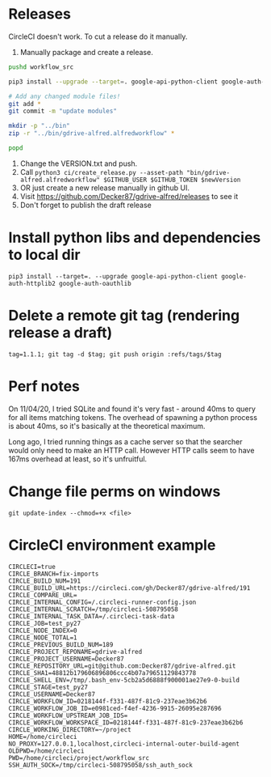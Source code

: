 # Releases

CircleCI doesn't work. To cut a release do it manually.

1. Manually package and create a release.
  ```bash
  pushd workflow_src

  pip3 install --upgrade --target=. google-api-python-client google-auth-httplib2 google-auth-oauthlib requests

  # Add any changed module files!
  git add *
  git commit -m "update modules"

  mkdir -p "../bin"
  zip -r "../bin/gdrive-alfred.alfredworkflow" *

  popd
  ```

1. Change the VERSION.txt and push.
1. Call `python3 ci/create_release.py --asset-path "bin/gdrive-alfred.alfredworkflow" $GITHUB_USER $GITHUB_TOKEN $newVersion`
1. OR just create a new release manually in github UI.
1. Visit https://github.com/Decker87/gdrive-alfred/releases to see it
1. Don't forget to publish the draft release

# Install python libs and dependencies to local dir

```
pip3 install --target=. --upgrade google-api-python-client google-auth-httplib2 google-auth-oauthlib
```

# Delete a remote git tag (rendering release a draft)

```
tag=1.1.1; git tag -d $tag; git push origin :refs/tags/$tag
```

# Perf notes

On 11/04/20, I tried SQLite and found it's very fast - around 40ms to query for all items matching tokens. The overhead of spawning a python process is about 40ms, so it's basically at the theoretical maximum.

Long ago, I tried running things as a cache server so that the searcher would only need to make an HTTP call. However HTTP calls seem to have 167ms overhead at least, so it's unfruitful.

# Change file perms on windows

```
git update-index --chmod=+x <file>
```

# CircleCI environment example

```
CIRCLECI=true
CIRCLE_BRANCH=fix-imports
CIRCLE_BUILD_NUM=191
CIRCLE_BUILD_URL=https://circleci.com/gh/Decker87/gdrive-alfred/191
CIRCLE_COMPARE_URL=
CIRCLE_INTERNAL_CONFIG=/.circleci-runner-config.json
CIRCLE_INTERNAL_SCRATCH=/tmp/circleci-508795058
CIRCLE_INTERNAL_TASK_DATA=/.circleci-task-data
CIRCLE_JOB=test_py27
CIRCLE_NODE_INDEX=0
CIRCLE_NODE_TOTAL=1
CIRCLE_PREVIOUS_BUILD_NUM=189
CIRCLE_PROJECT_REPONAME=gdrive-alfred
CIRCLE_PROJECT_USERNAME=Decker87
CIRCLE_REPOSITORY_URL=git@github.com:Decker87/gdrive-alfred.git
CIRCLE_SHA1=48812b179606896806ccc4b07a79651129843778
CIRCLE_SHELL_ENV=/tmp/.bash_env-5cb2a5d6888f900001ae27e9-0-build
CIRCLE_STAGE=test_py27
CIRCLE_USERNAME=Decker87
CIRCLE_WORKFLOW_ID=0218144f-f331-487f-81c9-237eae3b62b6
CIRCLE_WORKFLOW_JOB_ID=e0981ced-f4ef-4236-9915-26095e287696
CIRCLE_WORKFLOW_UPSTREAM_JOB_IDS=
CIRCLE_WORKFLOW_WORKSPACE_ID=0218144f-f331-487f-81c9-237eae3b62b6
CIRCLE_WORKING_DIRECTORY=~/project
HOME=/home/circleci
NO_PROXY=127.0.0.1,localhost,circleci-internal-outer-build-agent
OLDPWD=/home/circleci
PWD=/home/circleci/project/workflow_src
SSH_AUTH_SOCK=/tmp/circleci-508795058/ssh_auth_sock
```

